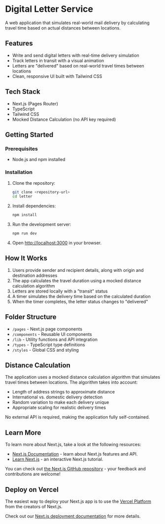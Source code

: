 # Digital Letter Service

A web application that simulates real-world mail delivery by calculating travel time based on actual distances between locations.

## Features

- Write and send digital letters with real-time delivery simulation
- Track letters in transit with a visual animation
- Letters are "delivered" based on real-world travel times between locations
- Clean, responsive UI built with Tailwind CSS

## Tech Stack

- Next.js (Pages Router)
- TypeScript
- Tailwind CSS
- Mocked Distance Calculation (no API key required)

## Getting Started

### Prerequisites

- Node.js and npm installed

### Installation

1. Clone the repository:
   ```bash
   git clone <repository-url>
   cd letter
   ```

2. Install dependencies:
   ```bash
   npm install
   ```

3. Run the development server:
   ```bash
   npm run dev
   ```

4. Open [http://localhost:3000](http://localhost:3000) in your browser.

## How It Works

1. Users provide sender and recipient details, along with origin and destination addresses
2. The app calculates the travel duration using a mocked distance calculation algorithm
3. Letters are stored locally with a "transit" status
4. A timer simulates the delivery time based on the calculated duration
5. When the timer completes, the letter status changes to "delivered"

## Folder Structure

- `/pages` - Next.js page components
- `/components` - Reusable UI components
- `/lib` - Utility functions and API integration
- `/types` - TypeScript type definitions
- `/styles` - Global CSS and styling

## Distance Calculation

The application uses a mocked distance calculation algorithm that simulates travel times between locations. The algorithm takes into account:

- Length of address strings to approximate distance
- International vs. domestic delivery detection
- Random variation to make each delivery unique
- Appropriate scaling for realistic delivery times

No external API is required, making the application fully self-contained.

## Learn More

To learn more about Next.js, take a look at the following resources:

- [Next.js Documentation](https://nextjs.org/docs) - learn about Next.js features and API.
- [Learn Next.js](https://nextjs.org/learn) - an interactive Next.js tutorial.

You can check out [the Next.js GitHub repository](https://github.com/vercel/next.js) - your feedback and contributions are welcome!

## Deploy on Vercel

The easiest way to deploy your Next.js app is to use the [Vercel Platform](https://vercel.com/new?utm_medium=default-template&filter=next.js&utm_source=create-next-app&utm_campaign=create-next-app-readme) from the creators of Next.js.

Check out our [Next.js deployment documentation](https://nextjs.org/docs/app/building-your-application/deploying) for more details.
